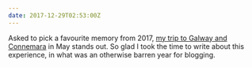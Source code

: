 ```yaml
---
date: 2017-12-29T02:53:00Z
---
```

Asked to pick a favourite memory from 2017, [my trip to Galway and Connemara](https://tiepz.com/2017/05/away_to_galway) in May stands out. So glad I took the time to write about this experience, in what was an otherwise barren year for blogging.
